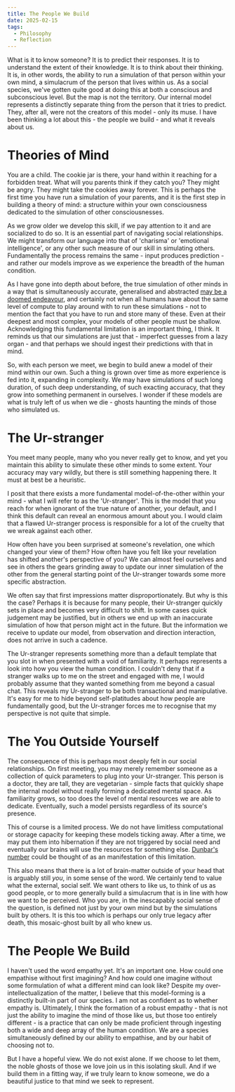 ```yaml
---
title: The People We Build
date: 2025-02-15
tags:
  - Philosophy
  - Reflection
---
```

What is it to know someone? It is to predict their responses. It is to understand the extent of their knowledge. It is to think about their thinking. It is, in other words, the ability to run a simulation of that person within your own mind, a simulacrum of the person that lives within us. As a social species, we've gotten quite good at doing this at both a conscious and subconscious level. But the map is not the territory. Our internal model represents a distinctly separate thing from the person that it tries to predict. They, after all, were not the creators of this model - only its muse. I have been thinking a lot about this - the people we build - and what it reveals about us.
# Theories of Mind

You are a child. The cookie jar is there, your hand within it reaching for a forbidden treat. What will you parents think if they catch you? They might be angry. They might take the cookies away forever. This is perhaps the first time you have run a simulation of your parents, and it is the first step in building a theory of mind: a structure within your own consciousness dedicated to the simulation of other consciousnesses.

As we grow older we develop this skill, if we pay attention to it and are socialized to do so. It is an essential part of navigating social relationships. We might transform our language into that of 'charisma' or 'emotional intelligence', or any other such measure of our skill in simulating others. Fundamentally the process remains the same - input produces prediction - and rather our models improve as we experience the breadth of the human condition.

As I have gone into depth about before, the true simulation of other minds in a way that is simultaneously accurate, generalised and abstracted [may be a doomed endeavour](/egos-are-fractally-complex), and certainly not when all humans have about the same level of compute to play around with to run these simulations - not to mention the fact that you have to run and store many of these. Even at their deepest and most complex, your models of other people must be shallow. Acknowledging this fundamental limitation is an important thing, I think. It reminds us that our simulations are just that - imperfect guesses from a lazy organ - and that perhaps we should ingest their predictions with that in mind.

So, with each person we meet, we begin to build anew a model of their mind within our own. Such a thing is grown over time as more experience is fed into it, expanding in complexity. We may have simulations of such long duration, of such deep understanding, of such exacting accuracy, that they grow into something permanent in ourselves. I wonder if these models are what is truly left of us when we die - ghosts haunting the minds of those who simulated us.
# The Ur-stranger

You meet many people, many who you never really get to know, and yet you maintain this ability to simulate these other minds to some extent. Your accuracy may vary wildly, but there is still something happening there. It must at best be a heuristic.

I posit that there exists a more fundamental model-of-the-other within your mind - what I will refer to as the 'Ur-stranger'. This is the model that you reach for when ignorant of the true nature of another, your default, and I think this default can reveal an enormous amount about you. I would claim that a flawed Ur-stranger process is responsible for a lot of the cruelty that we wreak against each other.

How often have you been surprised at someone's revelation, one which changed your view of them? How often have you felt like your revelation has shifted another's perspective of you? We can almost feel ourselves and see in others the gears grinding away to update our inner simulation of the other from the general starting point of the Ur-stranger towards some more specific abstraction. 

We often say that first impressions matter disproportionately. But why is this the case? Perhaps it is because for many people, their Ur-stranger quickly sets in place and becomes very difficult to shift. In some cases quick judgement may be justified, but in others we end up with an inaccurate simulation of how that person might act in the future. But the information we receive to update our model, from observation and direction interaction, does not arrive in such a cadence. 

The Ur-stranger represents something more than a default template that you slot in when presented with a void of familiarity. It perhaps represents a look into how you view the human condition. I couldn't deny that if a stranger walks up to me on the street and engaged with me, I would probably assume that they wanted something from me beyond a casual chat. This reveals my Ur-stranger to be both transactional and manipulative. It's easy for me to hide beyond self-platitudes about how people are fundamentally good, but the Ur-stranger forces me to recognise that my perspective is not quite that simple.
# The You Outside Yourself
The consequence of this is perhaps most deeply felt in our social relationships. On first meeting, you may merely remember someone as a collection of quick parameters to plug into your Ur-stranger. This person is a doctor, they are tall, they are vegetarian - simple facts that quickly shape the internal model without really forming a dedicated mental space. As familiarity grows, so too does the level of mental resources we are able to dedicate. Eventually, such a model persists regardless of its source's presence.

This of course is a limited process. We do not have limitless computational or storage capacity for keeping these models ticking away. After a time, we may put them into hibernation if they are not triggered by social need and eventually our brains will use the resources for something else. [Dunbar's number](https://en.wikipedia.org/wiki/Dunbar's_number) could be thought of as an manifestation of this limitation.

This also means that there is a lot of brain-matter outside of your head that is arguably still *you*, in some sense of the word. We certainly tend to value what the external, social self. We want others to like us, to think of us as good people, or to more generally build a simulacrum that is in line with how we want to be perceived. Who you are, in the inescapably social sense of the question, is defined not just by your own mind but by the simulations built by others. It is this too which is perhaps our only true legacy after death, this mosaic-ghost built by all who knew us.
# The People We Build
I haven't used the word empathy yet. It's an important one. How could one empathise without first imagining? And how could one imagine without some formulation of what a different mind can look like? Despite my over-intellectualization of the matter, I believe that this model-forming is a distinctly built-in part of our species. I am not as confident as to whether empathy is. Ultimately, I think the formation of a robust empathy - that is not just the ability to imagine the mind of those like us, but those too entirely different - is a practice that can only be made proficient through ingesting both a wide and deep array of the human condition. We are a species simultaneously defined by our ability to empathise, and by our habit of choosing not to.

But I have a hopeful view. We do not exist alone. If we choose to let them, the noble ghosts of those we love join us in this isolating skull. And if we build them in a fitting way, if we truly learn to know someone, we do a beautiful justice to that mind we seek to represent.